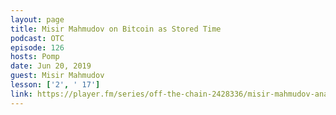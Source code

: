 ```yaml
---
layout: page
title: Misir Mahmudov on Bitcoin as Stored Time
podcast: OTC
episode: 126
hosts: Pomp
date: Jun 20, 2019
guest: Misir Mahmudov
lesson: ['2', ' 17']
link: https://player.fm/series/off-the-chain-2428336/misir-mahmudov-analyst-at-adaptive-capital-why-bitcoin-is-stored-time
---
```

